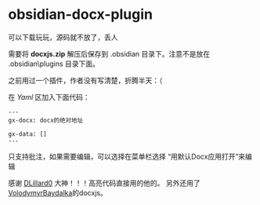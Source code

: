 # obsidian-docx-plugin

可以下载玩玩，源码就不放了，丢人

需要将 **docxjs.zip** 解压后保存到 .obsidian 目录下。注意不是放在 .obsidian\plugins 目录下面。

之前用过一个插件，作者没有写清楚，折腾半天：（

在 *Yaml* 区加入下面代码：

```
---
gx-docx: docx的绝对地址

gx-data: []
---
```

只支持批注，如果需要编辑，可以选择在菜单栏选择 “用默认Docx应用打开”来编辑

感谢 [DLillard0](https://github.com/DLillard0) 大神！！！高亮代码直接用的他的。
另外还用了[VolodymyrBaydalka](https://github.com/VolodymyrBaydalka/docxjs)的docxjs。

